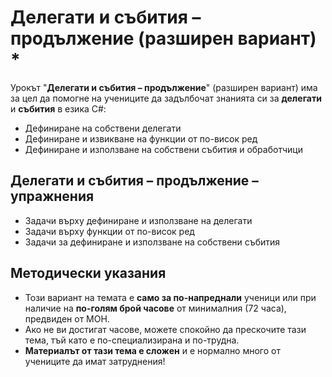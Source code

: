 # Делегати и събития – продължение (разширен вариант) *

Урокът "**Делегати и събития – продължение**" (разширен вариант) има за цел да помогне на учениците да задълбочат знанията си за **делегати** и **събития** в езика C#:
 - Дефиниране на собствени делегати
 - Дефиниране и извикване на функции от по-висок ред
 - Дефиниране и използване на собствени събития и обработчици

## Делегати и събития – продължение – упражнения
  - Задачи върху дефиниране и използване на делегати
  - Задачи върху функции от по-висок ред
  - Задачи за дефиниране и използване на собствени събития

## Методически указания
  - Този вариант на темата е **само за по-напреднали** ученици или при наличие на **по-голям брой часове** от минималния (72 часа), предвиден от МОН.
  - Ако не ви достигат часове, можете спокойно да прескочите тази тема, тъй като е по-специализирана и по-трудна.
  - **Материалът от тази тема е сложен** и е нормално много от учениците да имат затруднения!
